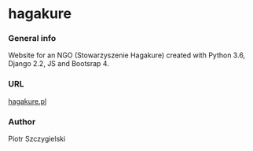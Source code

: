 # hagakure

### General info
Website for an NGO (Stowarzyszenie Hagakure) created with Python 3.6, Django 2.2, JS and Bootsrap 4.

### URL
[hagakure.pl](https://hagakure.pl)

### Author
Piotr Szczygielski